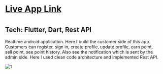 <h1><a href = "https://play.google.com/store/apps/details?id=com.unnoti.unnoti">Live App Link</a><h1>
<h2>Tech: Flutter, Dart, Rest API</h2>
<p>Realtime android application. Here I build the customer side of this app. Customers can register, sign in, create profile, update profile, earn point, sell point, see point history. Also see the notification which is sent by the admin side. Here I used clean code architecture and implemented Rest API.</p>

![1](https://github.com/kafi015/Unnoti/assets/85091859/b88686f2-9e40-4bd8-bab7-8745009fdfb8)
